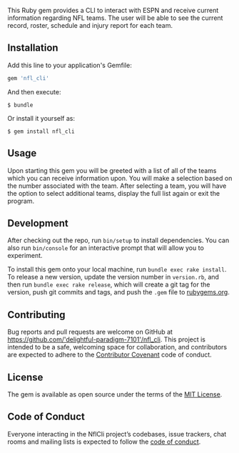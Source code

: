 This Ruby gem provides a CLI to interact with ESPN and receive current information regarding NFL teams. The user will be able to see the current record, roster, schedule and injury report for each team. 

## Installation

Add this line to your application's Gemfile:

```ruby
gem 'nfl_cli'
```

And then execute:

    $ bundle

Or install it yourself as:

    $ gem install nfl_cli

## Usage

Upon starting this gem you will be greeted with a list of all of the teams which you can receive information upon. You will make a selection based on the number associated with the team. After selecting a team, you will have the option to select additional teams, display the full list again or exit the program. 

## Development

After checking out the repo, run `bin/setup` to install dependencies. You can also run `bin/console` for an interactive prompt that will allow you to experiment.

To install this gem onto your local machine, run `bundle exec rake install`. To release a new version, update the version number in `version.rb`, and then run `bundle exec rake release`, which will create a git tag for the version, push git commits and tags, and push the `.gem` file to [rubygems.org](https://rubygems.org).

## Contributing

Bug reports and pull requests are welcome on GitHub at https://github.com/'delightful-paradigm-7101'/nfl_cli. This project is intended to be a safe, welcoming space for collaboration, and contributors are expected to adhere to the [Contributor Covenant](http://contributor-covenant.org) code of conduct.

## License

The gem is available as open source under the terms of the [MIT License](https://opensource.org/licenses/MIT).

## Code of Conduct

Everyone interacting in the NflCli project’s codebases, issue trackers, chat rooms and mailing lists is expected to follow the [code of conduct](https://github.com/'delightful-paradigm-7101'/nfl_cli/blob/master/CODE_OF_CONDUCT.md).
